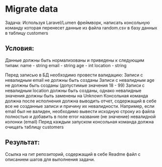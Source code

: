 <h1>
Migrate data
</h1>

<p>
Задача: 
Используя Laravel/Lumen фреймворк, написать консольную команду которая перенесет данные из файла random.csv в базу данных в таблицу customers
</p>

<h2>Условия:</h2>
<p>
Данные должны быть нормализованы и приведены к следующим типам:
name - string
email - string
age - int
location - string
    
Перед записью в БД необходимо провести валидацию:
Записи с невалидным email не должны быть созданы
Записи с невалидным age не должны быть созданы (допустимые значения 18 - 99)
Записи с невалидным location должны быть созданы, однако невалидные значения должны быть заменены на Unknown
Консольная команда должна после исполнения должна выводить отчет, содержащий в себе все не созданные записи и причину их невалидности. Например, если email был не валиден, необходимо вывести исходную строку из файла полностью и добавить в поле error название (не значение) невалидной колонки (email)
Перед каждым запуском консольная команда должна очищать таблицу customers 
</p>


<h2>Результат:</h2>
<p>
Ссылка на гит репозиторий, содержащий в себе Readme файл с описанием шагов для выполнения задачи.
</p>
